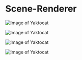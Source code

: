 # Scene-Renderer

![Image of Yaktocat](https://github.com/oshrit2019/RayTracing/blob/master/Final%20test.jpg)

![Image of Yaktocat](https://github.com/oshrit2019/RayTracing/blob/master/Spot%20test%202.jpg)


![Image of Yaktocat](https://github.com/oshrit2019/RayTracing/blob/master/refracted%20Light%20test.jpg)

![Image of Yaktocat](https://github.com/oshrit2019/RayTracing/blob/master/Point%20test%20reflacted.jpg)

